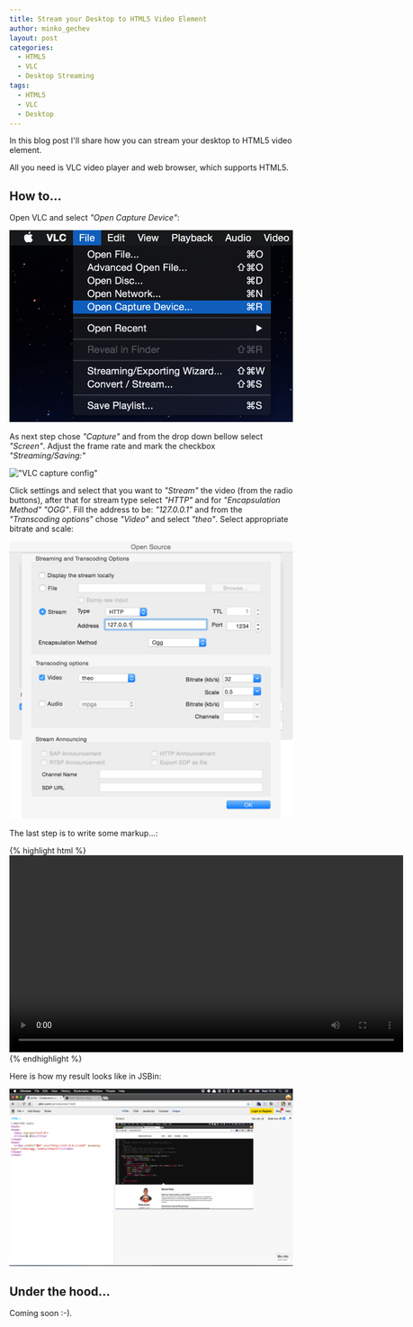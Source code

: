 ```yaml
---
title: Stream your Desktop to HTML5 Video Element
author: minko_gechev
layout: post
categories:
  - HTML5
  - VLC
  - Desktop Streaming
tags:
  - HTML5
  - VLC
  - Desktop
---
```


In this blog post I'll share how you can stream your desktop to HTML5 video element.

All you need is VLC video player and web browser, which supports HTML5.

## How to...

Open VLC and select *"Open Capture Device"*:

!["VLC option"](/images/desktop-stream-html5-video/capture-vlc.png)


As next step chose *"Capture"* and from the drop down bellow select *"Screen"*. Adjust the frame rate and mark the checkbox *"Streaming/Saving:"*

!["VLC capture config"](/images/desktop-stream-html5-video/capture-cnfig-vlc.png)


Click settings and select that you want to *"Stream"* the video (from the radio buttons), after that for stream type select *"HTTP"* and for *"Encapsulation Method"* *"OGG"*. Fill the address to be: *"127.0.0.1"* and from the *"Transcoding options"* chose *"Video"* and select *"theo"*. Select appropriate bitrate and scale:

!["VLC stream config"](/images/desktop-stream-html5-video/capture-stream-vlc.png)

The last step is to write some markup...:

{% highlight html %}
<video width="700" src="http://127.0.0.1:1234" autoplay type="video/ogg; codecs=theora"></video>
{% endhighlight %}

Here is how my result looks like in JSBin:

!["Result"](/images/desktop-stream-html5-video/result.png)

## Under the hood...

Coming soon :-).
